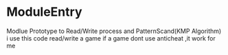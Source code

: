 # ModuleEntry
Modlue Prototype to Read/Write process and PatternScand(KMP Algorithm)
i use this code read/write a game if a game dont use anticheat ,it work for me
